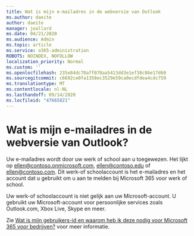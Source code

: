 ```yaml
---
title: Wat is mijn e-mailadres in de webversie van Outlook
ms.author: daeite
author: daeite
manager: joallard
ms.date: 04/21/2020
ms.audience: Admin
ms.topic: article
ms.service: o365-administration
ROBOTS: NOINDEX, NOFOLLOW
localization_priority: Normal
ms.custom: ''
ms.openlocfilehash: 235e84dc70aff078aa5413dd3e1ef38c86e17d60
ms.sourcegitcommit: c6692ce0fa1358ec3529e59ca0ecdfdea4cdc759
ms.translationtype: MT
ms.contentlocale: nl-NL
ms.lasthandoff: 09/14/2020
ms.locfileid: "47665821"
---
```

# <a name="what-is-my-email-address-in-outlook-on-the-web"></a>Wat is mijn e-mailadres in de webversie van Outlook?

Uw e-mailadres wordt door uw werk of school aan u toegewezen. Het lijkt op ellen@contoso.onmicrosoft.com, ellen@contoso.edu of ellen@contoso.com. Dit werk-of schoolaccount is het e-mailadres en het account dat u gebruikt om u aan te melden bij Microsoft 365 voor werk of school.

Uw werk-of schoolaccount is niet gelijk aan uw Microsoft-account. U gebruikt uw Microsoft-account voor persoonlijke services zoals Outlook.com, Xbox Live, Skype en meer.

Zie [Wat is mijn gebruikers-id en waarom heb ik deze nodig voor Microsoft 365 voor bedrijven?](https://support.office.com/article/37da662b-5da6-4b56-a091-2731b2ecc8b4) voor meer informatie.